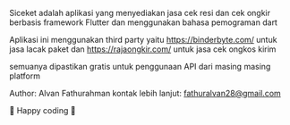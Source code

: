 Siceket adalah aplikasi yang menyediakan jasa cek resi dan cek ongkir
berbasis framework Flutter dan menggunakan bahasa pemograman dart

Aplikasi ini menggunakan third party yaitu https://binderbyte.com/ untuk jasa lacak paket
dan https://rajaongkir.com/ untuk jasa cek ongkos kirim

semuanya dipastikan gratis untuk penggunaan API dari masing masing platform

Author: Alvan Fathurahman
kontak lebih lanjut: fathuralvan28@gmail.com

🎉 Happy coding 🎉